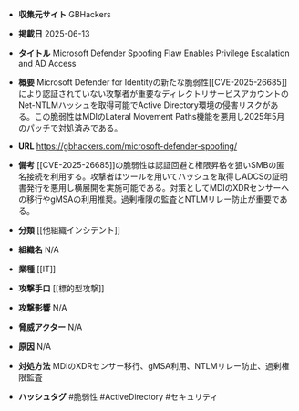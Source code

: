 - **収集元サイト**
GBHackers

- **掲載日**
2025-06-13

- **タイトル**
Microsoft Defender Spoofing Flaw Enables Privilege Escalation and AD Access

- **概要**
Microsoft Defender for Identityの新たな脆弱性[[CVE-2025-26685]]により認証されていない攻撃者が重要なディレクトリサービスアカウントのNet-NTLMハッシュを取得可能でActive Directory環境の侵害リスクがある。この脆弱性はMDIのLateral Movement Paths機能を悪用し2025年5月のパッチで対処済みである。

- **URL**
https://gbhackers.com/microsoft-defender-spoofing/

- **備考**
[[CVE-2025-26685]]の脆弱性は認証回避と権限昇格を狙いSMBの匿名接続を利用する。攻撃者はツールを用いてハッシュを取得しADCSの証明書発行を悪用し横展開を実施可能である。対策としてMDIのXDRセンサーへの移行やgMSAの利用推奨。過剰権限の監査とNTLMリレー防止が重要である。

- **分類**
[[他組織インシデント]]

- **組織名**
N/A

- **業種**
[[IT]]

- **攻撃手口**
[[標的型攻撃]]

- **攻撃影響**
N/A

- **脅威アクター**
N/A

- **原因**
N/A

- **対処方法**
MDIのXDRセンサー移行、gMSA利用、NTLMリレー防止、過剰権限監査

- **ハッシュタグ**
#脆弱性 #ActiveDirectory #セキュリティ
